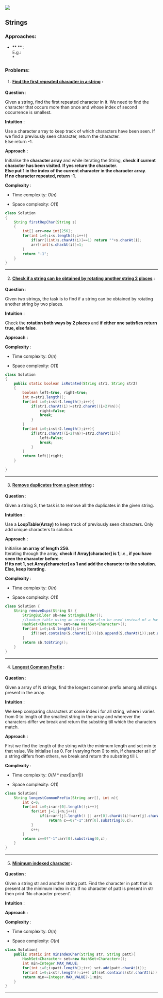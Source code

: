 

<link rel="preconnect" href="https://fonts.googleapis.com">
<link rel="preconnect" href="https://fonts.gstatic.com" crossorigin>
<link href="https://fonts.googleapis.com/css2?family=Work+Sans:wght@500&display=swap" rel="stylesheet">


<div>

<img src="./Illustrations/sde.gif"/>
  
## Strings
### Approaches:
* ** ** :  
E.g.:  
    *   

### Problems:
1. #### [Find the first repeated character in a string](https://practice.geeksforgeeks.org/problems/find-first-repeated-character4108/1) :

**Question** :

Given a string, find the first repeated character in it. We need to find the character that occurs more than once and whose index of second occurrence is smallest.

**Intuition** :

Use a character array to keep track of which characters have been seen. If we find a previously seen character, return the character.  
Else return -1.

**Approach** :

Initialise the **character array** and while iterating the String, **check if current character has been visited**. **If yes return the character**.  
**Else put 1 in the index of the current character in the character array**.  
**If no character repeated, return -1**.

**Complexity** :  

- Time complexity: $O(n)$  

- Space complexity: $O(1)$ 

```java
class Solution 
{ 
    String firstRepChar(String s) 
    { 
        int[] arr=new int[256];
        for(int i=0;i<s.length();i++){
            if(arr[(int)s.charAt(i)]==1) return ""+s.charAt(i);
            arr[(int)s.charAt(i)]=1;
        }
        return "-1";
    }
} 
```  
---  
2. #### [Check if a string can be obtained by rotating another string 2 places](https://practice.geeksforgeeks.org/problems/check-if-string-is-rotated-by-two-places-1587115620/1) :

**Question** :

Given two strings, the task is to find if a string can be obtained by rotating another string by two places. 

**Intuition** :

Check the **rotation both ways by 2 places** and **if either one satisfies return true, else false**.

**Approach** :



**Complexity** :  

- Time complexity: $O(n)$  

- Space complexity: $O(1)$ 

```java
class Solution
{
    public static boolean isRotated(String str1, String str2)
    {
        boolean left=true, right=true;
        int n=str1.length();
        for(int i=0;i<str1.length();i++){
            if(str1.charAt(i)!=str2.charAt((i+2)%n)){
                right=false;
                break;
            }
        }
        for(int i=0;i<str2.length();i++){
            if(str1.charAt((i+2)%n)!=str2.charAt(i)){
                left=false;
                break;
            }
        }
        return left||right;
    }
    
}
```  
---  
3. #### [Remove duplicates from a given string](https://practice.geeksforgeeks.org/problems/remove-duplicates/0) :

**Question** :

Given a string S, the task is to remove all the duplicates in the given string.

**Intuition** :

Use a **LoopTable(Array)** to keep track of previously seen characters. Only add unique characters to solution.

**Approach** :

Initialise **an array of length 256**.  
Iterating through the array, **check if Array[character] is 1**,i.e., **if you have seen the character before**.  
**If its not 1, set Array[character] as 1 and add the character to the solution**. **Else, keep iterating**.

**Complexity** :  

- Time complexity: $O(n)$  

- Space complexity: $O(1)$ 

```java
class Solution {
    String removeDups(String S) {
        StringBuilder sb=new StringBuilder();
        //Lookup table using an array can also be used instead of a hashmap
        HashSet<Character> set=new HashSet<Character>();
        for(int i=0;i<S.length();i++){
            if(!set.contains(S.charAt(i))){sb.append(S.charAt(i));set.add(S.charAt(i));}
        }
        return sb.toString();
    }
}
```  
---  
4. #### [Longest Common Prefix](https://practice.geeksforgeeks.org/problems/longest-common-prefix-in-an-array5129/1) :

**Question** :

Given a array of N strings, find the longest common prefix among all strings present in the array.

**Intuition** :

We keep comparing characters at some index i for all string, where i varies from 0 to length of the smallest string in the array and wherever the characters differ we break and return the substring till which the characters match.

**Approach** :

First we find the length of the string with the minimum length and set min to that value.
We initialise i as 0.
For i varying from 0 to min, if character at i of a string differs from others, we break and return the substring till i.

**Complexity** :  

- Time complexity: $O(N*max(|arri|))$  

- Space complexity: $O(1)$ 

```java
class Solution{
    String longestCommonPrefix(String arr[], int n){
        int c=0;
        for(int i=0;i<arr[0].length();i++){
            for(int j=1;j<n;j++){
                if(i>=arr[j].length() || arr[0].charAt(i)!=arr[j].charAt(i)) 
                    return c==0?"-1":arr[0].substring(0,c);
            }
            c++;
        }
        return c==0?"-1":arr[0].substring(0,c);
    }
}
```  
---  
5. #### [Minimum indexed character](https://practice.geeksforgeeks.org/problems/minimum-indexed-character-1587115620/1) :

**Question** :

Given a string str and another string patt. Find the character in patt that is present at the minimum index in str. If no character of patt is present in str then print ‘No character present’.

**Intuition** :



**Approach** :



**Complexity** :  

- Time complexity: $O(n)$  

- Space complexity: $O(n)$ 

```java
class Solution{
    public static int minIndexChar(String str, String patt){
        HashSet<Character> set=new HashSet<Character>();
        int min=Integer.MAX_VALUE;
        for(int i=0;i<patt.length();i++) set.add(patt.charAt(i));
        for(int i=0;i<str.length();i++) if(set.contains(str.charAt(i)) && i<min){ min=i; break;}
        return min==Integer.MAX_VALUE?-1:min;
    }
}
```  
--- 
</div>
